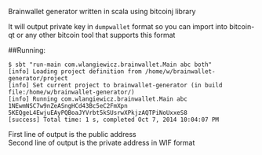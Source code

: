 Brainwallet generator written in scala using bitcoinj library  

It will output private key in `dumpwallet` format so you can import into bitcoin-qt or any other bitcoin tool that supports this format

##Running:
```
$ sbt "run-main com.wlangiewicz.brainwallet.Main abc both"
[info] Loading project definition from /home/w/brainwallet-generator/project
[info] Set current project to brainwallet-generator (in build file:/home/w/brainwallet-generator/)
[info] Running com.wlangiewicz.brainwallet.Main abc
1NEwmNSC7w9nZeASngHCd43Bc5eC2FmXpn
5KEQgeL4EwjuEAyPQBoaJYVrbt5kSUsrwXPkjzAQTPiNoUxxeS8
[success] Total time: 1 s, completed Oct 7, 2014 10:04:07 PM
```

First line of output is the public address  
Second line of output is the private address in WIF format